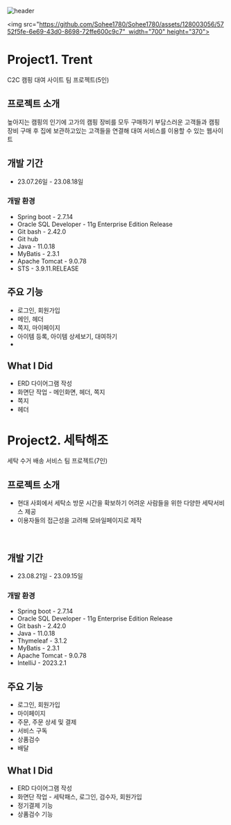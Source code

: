![header](https://capsule-render.vercel.app/api?type=transparent&color=auto&height=200&section=header&text=welcom%20to%20sohee's%20Github&fontSize=40&&fontColor=d6ace6)

<img src="https://github.com/Sohee1780/Sohee1780/assets/128003056/5752f5fe-6e69-43d0-8698-72ffe600c9c7"  width="700" height="370">
# Project1. Trent
C2C 캠핑 대여 사이트 팀 프로젝트(5인)

## 프로젝트 소개
높아지는 캠핑의 인기에 고가의 캠핑 장비를 모두 구매하기 부담스러운 고객들과 캠핑 장비 구매 후 집에 보관하고있는 고객들을 연결해 대여 서비스를 이용할 수 있는 웹사이트
<br>

## 개발 기간
* 23.07.26일 - 23.08.18일

### 개발 환경
- Spring boot - 2.7.14
- Oracle SQL Developer - 11g Enterprise Edition Release
- Git bash - 2.42.0
- Git hub
- Java - 11.0.18
- MyBatis - 2.3.1
- Apache Tomcat - 9.0.78
- STS - 3.9.11.RELEASE

## 주요 기능
- 로그인, 회원가입
- 메인, 헤더
- 쪽지, 마이페이지
- 아이템 등록, 아이템 상세보기, 대여하기
- 
## What I Did
- ERD 다이어그램 작성
- 화면단 작업 - 메인화면, 헤더, 쪽지
- 쪽지
- 헤더

# Project2. 세탁해조
세탁 수거 배송 서비스 팀 프로젝트(7인)

## 프로젝트 소개
- 현대 사회에서 세탁소 방문 시간을 확보하기 어려운 사람들을 위한 다양한 세탁서비스 제공
- 이용자들의 접근성을 고려해 모바일페이지로 제작
<br>

## 개발 기간
* 23.08.21일 - 23.09.15일

### 개발 환경
- Spring boot - 2.7.14
- Oracle SQL Developer - 11g Enterprise Edition Release
- Git bash - 2.42.0
- Java - 11.0.18
- Thymeleaf - 3.1.2
- MyBatis - 2.3.1
- Apache Tomcat - 9.0.78
- IntelliJ - 2023.2.1

## 주요 기능
- 로그인, 회원가입
- 마이페이지
- 주문, 주문 상세 및 결제
- 서비스 구독
- 상품검수
- 배달

## What I Did
- ERD 다이어그램 작성
- 화면단 작업 - 세탁패스, 로그인, 검수자, 회원가입
- 정기결제 기능
- 상품검수 기능

<!--
**Sohee1780/Sohee1780** is a ✨ _special_ ✨ repository because its `README.md` (this file) appears on your GitHub profile.

Here are some ideas to get you started:

- 🔭 I’m currently working on ...
- 🌱 I’m currently learning ...
- 👯 I’m looking to collaborate on ...
- 🤔 I’m looking for help with ...
- 💬 Ask me about ...
- 📫 How to reach me: ...
- 😄 Pronouns: ...
- ⚡ Fun fact: ...
-->
